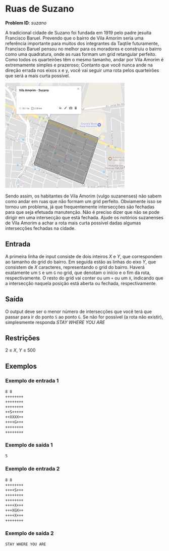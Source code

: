 # Ruas de Suzano
__Problem ID__: _suzano_

A tradicional cidade de Suzano foi fundada em 1919 pelo padre jesuíta Francisco Baruel. Prevendo que o bairro de Vila Amorim seria uma referência importante para muitos dos integrantes da Taqtile futuramente, Francisco Baruel pensou no melhor para os moradores e construiu o bairro como uma quadratura, onde as ruas formam um grid retangular perfeito. Como todos os quarteirões têm o mesmo tamanho, andar por Vila Amorim é extremamente simples e prazeroso; Contanto que você nunca ande na direção errada nos eixos x e y, você vai seguir uma rota pelos quarteirões que será a mais curta possível.

![](../images/suzano.png)

Sendo assim, os habitantes de Vila Amorim (vulgo suzanenses) não sabem como andar em ruas que não formam um grid perfeito. Obviamente isso se tornou um problema, já que frequentemente intersecções são fechadas para que seja efetuada manutenção. Não é preciso dizer que não se pode dirigir em uma intersecção que está fechada.
Ajude os notórios suzanenses de Vila Amorim a achar a rota mais curta possível dadas algumas intersecções fechadas na cidade.

## Entrada
A primeira linha de input consiste de dois inteiros _X_ e _Y_, que correspondem ao tamanho do grid do bairro.
Em seguida estão as linhas do eixo _Y_, que consistem de _X_ caracteres, representando o grid do bairro. Haverá exatamente um `S` e um `G` no grid, que denotam o início e o fim da rota, respectivamente. O resto do grid vai conter ou um `+` ou um `X`, indicando que a intersecção naquela posição está aberta ou fechada, respectivamente.

## Saída
O output deve ser o menor número de intersecções que você terá que passar para ir do ponto `S` ao ponto `G`. Se não for possível (a rota não existir), simplesmente responda _STAY WHERE YOU ARE_

## Restrições
2 &le; _X_, _Y_ &le; 500

## Exemplos
### Exemplo de entrada 1
```
8 8
++++++++
++++++++
++++++++
++S+++++
++XXXX++
++++G+++
++++++++
++++++++
```

### Exemplo de saída 1
```
5
```

### Exemplo de entrada 2
```
8 8
++++++++
++++S+++
++++++++
++++++++
++++X+++
+++XGX++
++++X+++
++++++++
```

### Exemplo de saída 2
```
STAY WHERE YOU ARE
```
